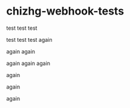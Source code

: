 # chizhg-webhook-tests

test test test

test test test again

again again

again again again

again

again

again
